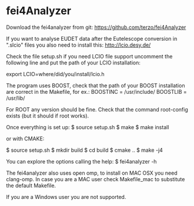 fei4Analyzer
============
Download the fei4analyzer from git: https://github.com/terzo/fei4Analyzer

If you want to analyse EUDET data after the Eutelescope conversion in ".slcio" files you also need to install this:
http://lcio.desy.de/

Check the file setup.sh if you need LCIO file support uncomment the following line and put the path of your LCIO installation:

export LCIO=where/did/you/install/lcio.h

The program uses BOOST, check that the path of your BOOST installation are correct in the Makefile, for ex.:
BOOSTINC = /usr/include/
BOOSTLIB = /usr/lib/

For ROOT any version should be fine. Check that the command root-config exists (but it should if root works).

Once everything is set up:
$ source setup.sh
$ make
$ make install

or with CMAKE:

$ source setup.sh
$ mkdir build
$ cd build
$ cmake ..
$ make -j4

You can explore the options calling the help:
$ fei4analyzer -h

The fei4analyzer also uses open omp, to install on MAC OSX you need clang-omp. In case you are a MAC user check Makefile_mac to substitute the default Makefile.

If you are a Windows user you are not supported.

